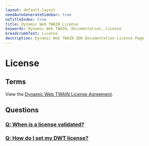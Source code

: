 ```yaml
---
layout: default-layout
needAutoGenerateSidebar: true
noTitleIndex: true
title: Dynamic Web TWAIN License
keywords: Dynamic Web TWAIN, Documentation, License
breadcrumbText: License
description: Dynamic Web TWAIN SDK Documentation License Page
---
```


# License

## Terms


View the [Dynamic Web TWAIN License Agreement](https://www.dynamsoft.com/Products/WebTwain_license.aspx).


## Questions

### [Q: When is a license validated?]({{site.indepth}}faqs/license/when-is-a-license-validated.html)

### [Q: How do I set my DWT license?]({{site.indepth}}faqs/license/when-is-a-license-validated.html)
